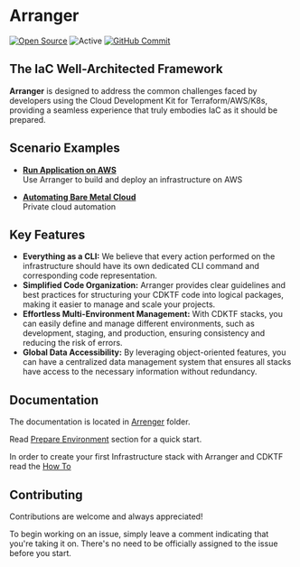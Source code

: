 # Arranger

[![Open Source](https://img.shields.io/badge/Open-Source-brightgreen)](https://opensource.org/)
![Active](http://img.shields.io/badge/Status-Active-green.svg)
[![GitHub Commit](https://img.shields.io/github/commit-activity/m/vsuzdaltsev/arranger/main)](https://github.com/vsuzdaltsev/arranger) 


## The IaC Well-Architected Framework

<p>
<strong>Arranger</strong> is designed to address the common challenges faced by developers using the Cloud Development Kit for Terraform/AWS/K8s, providing a seamless experience that truly embodies IaC as it should be prepared.
</p>

## Scenario Examples

* [**Run Application on AWS**](examples/aws/eks-demo-application.md)  
Use Arranger to build and deploy an infrastructure on AWS

* [**Automating Bare Metal Cloud**](doc/arranger)  
Private cloud automation

## Key Features

<ul>
  <li><strong>Everything as a CLI:</strong>
    We believe that every action performed on the infrastructure should have its own dedicated CLI command and corresponding code representation.
  </li>

  <li><strong>Simplified Code Organization:</strong> Arranger provides clear guidelines and best practices for structuring your CDKTF code into logical packages, making it easier to manage and scale your projects.</li>
  
  <li><strong>Effortless Multi-Environment Management:</strong> With CDKTF stacks, you can easily define and manage different environments, such as development, staging, and production, ensuring consistency and reducing the risk of errors.</li>
  
  <li><strong>Global Data Accessibility:</strong> By leveraging object-oriented features, you can have a centralized data management system that ensures all stacks have access to the necessary information without redundancy.</li>
</ul>

## Documentation

The documentation is located in [Arrenger](doc/arranger) folder.

Read [Prepare Environment](doc/arranger/PREPARE_ENVIRONMENT.md) section for a quick start.

In order to create your first Infrastructure stack with Arranger and CDKTF read the [How To](doc/arranger/HOW_TO_CREATE_A_NEW_STACK.md)

## Contributing

Contributions are welcome and always appreciated!

To begin working on an issue, simply leave a comment indicating that you're taking it on. There's no need to be officially assigned to the issue before you start.
